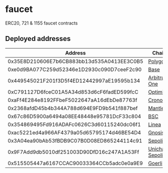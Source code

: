 # faucet
ERC20, 721 &amp; 1155 faucet contracts

## Deployed addresses
| Address | Chain |
| --- | --- |
| 0x35E8D210606E7b6CB883bb13d535A0413EE3C0B5 | [Polygon](https://polygonscan.com/address/0x35E8D210606E7b6CB883bb13d535A0413EE3C0B5) |
| 0xe0d9BA077C259d52346e1D2930c090D7ceeF2c90 | [Base](https://basescan.org/address/0xe0d9BA077C259d52346e1D2930c090D7ceeF2c90) |
| 0x449545021F201f3D5f4ED12442997aE19595b134 | [Arbitrum One](https://arbiscan.io/address/0x449545021f201f3d5f4ed12442997ae19595b134) |
| 0xC791127D6fceC01A5A34d853d6cF6fadED599fcC | [Optimism](https://optimistic.etherscan.io/address/0xC791127D6fceC01A5A34d853d6cF6fadED599fcC) |
| 0xaFf4E284e8192FFbeF5022647aA16dEbDe87763f | [Cronos](https://cronoscan.com/address/0xaFf4E284e8192FFbeF5022647aA16dEbDe87763f) |
| 0x2368afdD45b4b344A788d694E9FD9b541f887bef | [Mantle](https://explorer.mantle.xyz/address/0x2368afdD45b4b344A788d694E9FD9b541f887bef) |
| 0x67c86D5900a6494a08EE48448e95781DcF33c804 | [BSC](https://bscscan.com/address/0x67c86D5900a6494a08EE48448e95781DcF33c804) |
| 0x354869495Fd916ADAFc0626C3d60115240dc06f1 | [Linea](https://lineascan.build/address/0x354869495Fd916ADAFc0626C3d60115240dc06f1) |
| 0xac5221ed4a966AF4379a05d65795174d46BE54D4 | [Gnosis](https://gnosisscan.io/address/0xac5221ed4a966AF4379a05d65795174d46BE54D4) |
| 0x3A04ea90bAb53fBDB9C07B0D08ED865244114c91 | [Sepolia](https://sepolia.etherscan.io/address/0x3A04ea90bAb53fBDB9C07B0D08ED865244114c91) |
| 0x9F7Add9db5010df251003D90DfD16c247A1A53Ff | [Unichain Sepolia](https://sepolia.uniscan.xyz/address/0x9F7Add9db5010df251003D90DfD16c247A1A53Ff) |
| 0x515505447a6167CCAC90033364CCb5adc0e0a9E9 | [Goerli](https://goerli.etherscan.io/address/0x515505447a6167ccac90033364ccb5adc0e0a9e9) |
